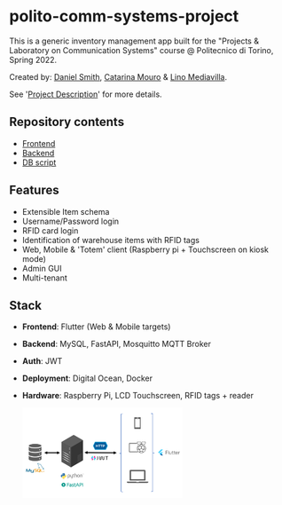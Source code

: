 # polito-comm-systems-project

This is a generic inventory management app built for the "Projects & Laboratory on Communication Systems" course @ Politecnico di Torino, Spring 2022. 

Created by: [Daniel Smith](https://github.com/dansmith5764), [Catarina Mouro](https://github.com/CatarinaMouro) & [Lino Mediavilla](https://github.com/linomp).

See '[Project Description](./project_description.pdf)' for more details.

## Repository contents
- [Frontend](./inventory-client/README.md)
- [Backend](./inventory-backend/README.md) 
- [DB script](./db-scripts/)


## Features
- Extensible Item schema
- Username/Password login
- RFID card login
- Identification of warehouse items with RFID tags
- Web, Mobile & 'Totem' client (Raspberry pi + Touchscreen on kiosk mode)
- Admin GUI
- Multi-tenant

## Stack
- **Frontend**: Flutter (Web & Mobile targets)
- **Backend**: MySQL, FastAPI, Mosquitto MQTT Broker
- **Auth**: JWT
- **Deployment**: Digital Ocean, Docker
- **Hardware**: Raspberry Pi, LCD Touchscreen, RFID tags + reader

    <img src="./architecture.png" width="60%">
